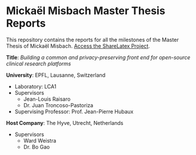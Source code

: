 # Mickaël Misbach Master Thesis Reports
This repository contains the reports for all the milestones of the Master Thesis 
of Mickaël Misbach. 
[Access the ShareLatex Project](https://www.sharelatex.com/project/5a8fee486d45194cb04297e5).

**Title**: *Building a common and privacy-preserving front end for open-source clinical research platforms*

**University**: EPFL, Lausanne, Switzerland
- Laboratory: LCA1
- Supervisors
    - Jean-Louis Raisaro
    - Dr. Juan Troncoso-Pastoriza
- Supervising Professor: Prof. Jean-Pierre Hubaux

**Host Company**: The Hyve, Utrecht, Netherlands
- Supervisors
    - Ward Weistra
    - Dr. Bo Gao

